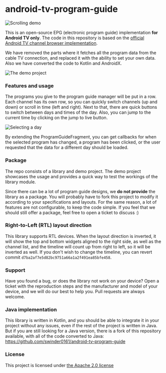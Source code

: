 android-tv-program-guide
========================

![Scrolling demo](https://raw.githubusercontent.com/egeniq/android-tv-program-guide/master/documentation/scrolling.gif)

This is an open-source EPG (electronic program guide) implementation **for Android TV only**.
The code in this repository is based on the [official Android TV channel browser implementation](https://android.googlesource.com/platform/packages/apps/TV/+/android-live-tv/src/com/android/tv/guide/).

We have removed the parts where it fetches all the program data from the cable TV connection, and
replaced it with the ability to set your own data. Also we have converted the code to Kotlin and AndroidX.

![The demo project](https://raw.githubusercontent.com/egeniq/android-tv-program-guide/master/documentation/demo_overview.png)


### Features and usage

The programs you give to the program guide manager will be put in a row. Each channel has its own row,
so you can quickly switch channels (up and down) or scroll in time (left and right). Next to that, there 
are quick buttons to switch between days and times of the day. Also, you can jump to the current time
by clicking on the jump to live button.

![Selecting a day](https://raw.githubusercontent.com/egeniq/android-tv-program-guide/master/documentation/day_selector.png)

By extending the ProgramGuideFragment, you can get callbacks for when the selected program has changed,
a program has been clicked, or the user requested that the data for a different day should be loaded.


### Package

The repo consists of a library and demo project. The demo project showcases the usage and provides a quick way 
to test the workings of the library module.

Since there can be a lot of program guide designs, we **do not provide** the library as a package.
You will probably have to fork this project to modify it according to your specifications and layouts.
For the same reason, a lot of features are not configurable, to keep the code simple. If you feel that
we should still offer a package, feel free to open a ticket to discuss :)

### Right-to-Left (RTL) layout direction

This library supports RTL devices. When the layout direction is inverted, it will show the top and bottom widgets aligned to the right side,
as well as the channel list, and the timeline will count up from right to left, so it will be inverted as well. If you don't wish to change the timeline,
you can revert commit `d7ba2af7e5d82bc9751a66a1a2f491ea85bfe458`. 

### Support

Have you found a bug, or does the library not work on your device? Open a ticket with the reproduction
steps and the manufacturer and model of your device, and we will do our best to help you.
Pull requests are always welcome.

### Java implementation

This library is written in Kotlin, and you should be able to integrate it in your project without any issues, even if the rest of the project is written in Java.
But if you are still looking for a Java version, there is a fork of this repository available, with all of the code converted to Java: https://github.com/swinder0161/android-tv-program-guide

### License

This project is licensed under [the Apache 2.0 license](https://raw.githubusercontent.com/egeniq/android-tv-program-guide/master/LICENSE)
